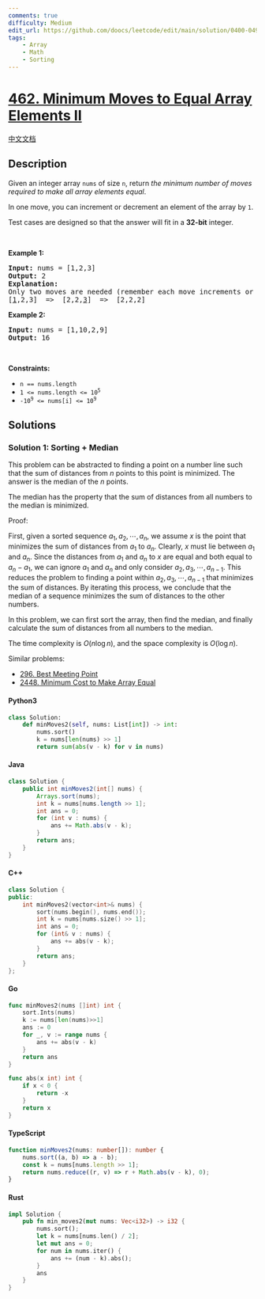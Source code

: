 ```yaml
---
comments: true
difficulty: Medium
edit_url: https://github.com/doocs/leetcode/edit/main/solution/0400-0499/0462.Minimum%20Moves%20to%20Equal%20Array%20Elements%20II/README_EN.md
tags:
    - Array
    - Math
    - Sorting
---
```


<!-- problem:start -->

# [462. Minimum Moves to Equal Array Elements II](https://leetcode.com/problems/minimum-moves-to-equal-array-elements-ii)

[中文文档](/solution/0400-0499/0462.Minimum%20Moves%20to%20Equal%20Array%20Elements%20II/README.md)

## Description

<!-- description:start -->

<p>Given an integer array <code>nums</code> of size <code>n</code>, return <em>the minimum number of moves required to make all array elements equal</em>.</p>

<p>In one move, you can increment or decrement an element of the array by <code>1</code>.</p>

<p>Test cases are designed so that the answer will fit in a <strong>32-bit</strong> integer.</p>

<p>&nbsp;</p>
<p><strong class="example">Example 1:</strong></p>

<pre>
<strong>Input:</strong> nums = [1,2,3]
<strong>Output:</strong> 2
<strong>Explanation:</strong>
Only two moves are needed (remember each move increments or decrements one element):
[<u>1</u>,2,3]  =&gt;  [2,2,<u>3</u>]  =&gt;  [2,2,2]
</pre>

<p><strong class="example">Example 2:</strong></p>

<pre>
<strong>Input:</strong> nums = [1,10,2,9]
<strong>Output:</strong> 16
</pre>

<p>&nbsp;</p>
<p><strong>Constraints:</strong></p>

<ul>
	<li><code>n == nums.length</code></li>
	<li><code>1 &lt;= nums.length &lt;= 10<sup>5</sup></code></li>
	<li><code>-10<sup>9</sup> &lt;= nums[i] &lt;= 10<sup>9</sup></code></li>
</ul>

<!-- description:end -->

## Solutions

<!-- solution:start -->

### Solution 1: Sorting + Median

This problem can be abstracted to finding a point on a number line such that the sum of distances from $n$ points to this point is minimized. The answer is the median of the $n$ points.

The median has the property that the sum of distances from all numbers to the median is minimized.

Proof:

First, given a sorted sequence $a_1, a_2, \cdots, a_n$, we assume $x$ is the point that minimizes the sum of distances from $a_1$ to $a_n$. Clearly, $x$ must lie between $a_1$ and $a_n$. Since the distances from $a_1$ and $a_n$ to $x$ are equal and both equal to $a_n - a_1$, we can ignore $a_1$ and $a_n$ and only consider $a_2, a_3, \cdots, a_{n-1}$. This reduces the problem to finding a point within $a_2, a_3, \cdots, a_{n-1}$ that minimizes the sum of distances. By iterating this process, we conclude that the median of a sequence minimizes the sum of distances to the other numbers.

In this problem, we can first sort the array, then find the median, and finally calculate the sum of distances from all numbers to the median.

The time complexity is $O(n \log n)$, and the space complexity is $O(\log n)$.

Similar problems:

-   [296. Best Meeting Point](https://github.com/doocs/leetcode/blob/main/solution/0200-0299/0296.Best%20Meeting%20Point/README_EN.md)
-   [2448. Minimum Cost to Make Array Equal](https://github.com/doocs/leetcode/blob/main/solution/2400-2499/2448.Minimum%20Cost%20to%20Make%20Array%20Equal/README_EN.md)

<!-- tabs:start -->

#### Python3

```python
class Solution:
    def minMoves2(self, nums: List[int]) -> int:
        nums.sort()
        k = nums[len(nums) >> 1]
        return sum(abs(v - k) for v in nums)
```

#### Java

```java
class Solution {
    public int minMoves2(int[] nums) {
        Arrays.sort(nums);
        int k = nums[nums.length >> 1];
        int ans = 0;
        for (int v : nums) {
            ans += Math.abs(v - k);
        }
        return ans;
    }
}
```

#### C++

```cpp
class Solution {
public:
    int minMoves2(vector<int>& nums) {
        sort(nums.begin(), nums.end());
        int k = nums[nums.size() >> 1];
        int ans = 0;
        for (int& v : nums) {
            ans += abs(v - k);
        }
        return ans;
    }
};
```

#### Go

```go
func minMoves2(nums []int) int {
	sort.Ints(nums)
	k := nums[len(nums)>>1]
	ans := 0
	for _, v := range nums {
		ans += abs(v - k)
	}
	return ans
}

func abs(x int) int {
	if x < 0 {
		return -x
	}
	return x
}
```

#### TypeScript

```ts
function minMoves2(nums: number[]): number {
    nums.sort((a, b) => a - b);
    const k = nums[nums.length >> 1];
    return nums.reduce((r, v) => r + Math.abs(v - k), 0);
}
```

#### Rust

```rust
impl Solution {
    pub fn min_moves2(mut nums: Vec<i32>) -> i32 {
        nums.sort();
        let k = nums[nums.len() / 2];
        let mut ans = 0;
        for num in nums.iter() {
            ans += (num - k).abs();
        }
        ans
    }
}
```

<!-- tabs:end -->

<!-- solution:end -->

<!-- problem:end -->
